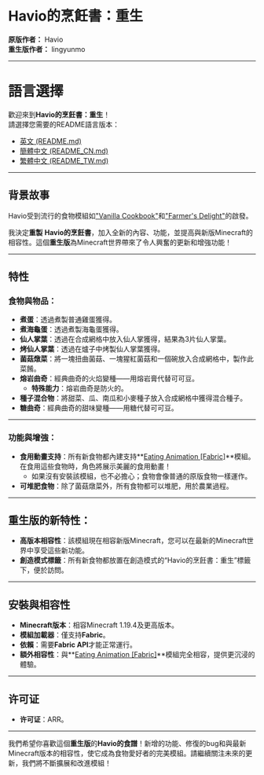# Havio的烹飪書：重生
**原版作者：** Havio  
**重生版作者：** lingyunmo

---

# 語言選擇

歡迎來到**Havio的烹飪書：重生**！  
請選擇您需要的README語言版本：

- [英文 (README.md)](README.md)
- [簡體中文 (README_CN.md)](README_CN.md)
- [繁體中文 (README_TW.md)](README_TW.md)

---

## 背景故事
Havio受到流行的食物模組如["Vanilla Cookbook"](https://modrinth.com/mod/vanillacookbook)和["Farmer's Delight"](https://modrinth.com/mod/farmers-delight-fabric)的啟發。

我決定**重製** **Havio的烹飪書**，加入全新的內容、功能，並提高與新版Minecraft的相容性。這個**重生版**為Minecraft世界帶來了令人興奮的更新和增強功能！

---

## 特性
### 食物與物品：
- **煮蛋**：透過煮製普通雞蛋獲得。
- **煮海龜蛋**：透過煮製海龜蛋獲得。
- **仙人掌葉**：透過在合成網格中放入仙人掌獲得，結果為3片仙人掌葉。
- **烤仙人掌葉**：透過在爐子中烤製仙人掌葉獲得。
- **菌菇燉菜**：將一塊扭曲菌菇、一塊猩紅菌菇和一個碗放入合成網格中，製作此菜餚。
- **熔岩曲奇**：經典曲奇的火焰變種——用熔岩膏代替可可豆。
    - **特殊能力**：熔岩曲奇是防火的。
- **種子混合物**：將甜菜、瓜、南瓜和小麥種子放入合成網格中獲得混合種子。
- **糖曲奇**：經典曲奇的甜味變種——用糖代替可可豆。

---

### 功能與增強：
- **食用動畫支持**：所有新食物都內建支持**[Eating Animation [Fabric]](https://modrinth.com/mod/eating-animation)**模組。在食用這些食物時，角色將展示美麗的食用動畫！
    - 如果沒有安裝該模組，也不必擔心；食物會像普通的原版食物一樣運作。
- **可堆肥食物**：除了菌菇燉菜外，所有食物都可以堆肥，用於農業過程。

---

## 重生版的新特性：
- **高版本相容性**：該模組現在相容新版Minecraft，您可以在最新的Minecraft世界中享受這些新功能。
- **創造模式標籤**：所有新食物都放置在創造模式的“Havio的烹飪書：重生”標籤下，便於訪問。

---

## 安裝與相容性
- **Minecraft版本**：相容Minecraft 1.19.4及更高版本。
- **模組加載器**：僅支持**Fabric**。
- **依賴**：需要**Fabric API**才能正常運行。
- **額外相容性**：與**[Eating Animation [Fabric]](https://modrinth.com/mod/eating-animation)**模組完全相容，提供更沉浸的體驗。

---

## 许可证
- **许可证**：ARR。

---

我們希望你喜歡這個**重生版**的**Havio的食譜**！新增的功能、修復的bug和與最新Minecraft版本的相容性，使它成為食物愛好者的完美模組。請繼續關注未來的更新，我們將不斷擴展和改進模組！